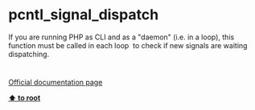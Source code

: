 # pcntl_signal_dispatch




<div class="phpcode"><span class="html">
If you are running PHP as CLI and as a &quot;daemon&quot; (i.e. in a loop), this function must be called in each loop&#xA0; to check if new signals are waiting dispatching.</span>
</div>
  

#

[Official documentation page](https://www.php.net/manual/en/function.pcntl-signal-dispatch.php)

**[⬆ to root](/)**